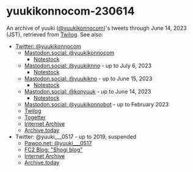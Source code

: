 # yuukikonnocom-230614

An archive of yuuki ([@yuukikonnocom](https://twitter.com/yuukikonnocom))'s tweets
through June 14, 2023 (JST), retrieved from
[Twilog](https://twilog.togetter.com/yuukikonnocom).  See also:

* [Twitter: @yuukikonnocom](https://twitter.com/yuukikonnocom)
    * [Mastodon.social: @yuukikonnocom](https://mastodon.social/@yuukikonnocom)
        * [Notestock](https://notestock.osa-p.net/@yuukikonnocom@mastodon.social/view)
    * [Mastodon.social: @yuukiknno](https://mastodon.social/@yuukiknno) - up to July 6, 2023
        * [Notestock](https://notestock.osa-p.net/@yuukiknno@mastodon.social/view)
    * [Mastodon.social: @yuukikno](https://mastodon.social/@yuukikno) - up to June 15, 2023
        * [Notestock](https://notestock.osa-p.net/@yuukikno@mastodon.social/view)
    * [Mastodon.social: @konyuuk](https://mastodon.social/@konyuuk) - up to June 14, 2023
        * [Notestock](https://notestock.osa-p.net/@konyuuk@mastodon.social/view)
    * [Mastodon.social: @yuukikonnobot](https://mastodon.social/@yuukikonnobot) - up to February 2023
    * [Twilog](https://twilog.togetter.com/yuukikonnocom)
    * [Togetter](https://togetter.com/li/2144709)
    * [Internet Archive](https://web.archive.org/web/*/https://twitter.com/yuukikonnocom/status*)
    * [Archive.today](https://archive.is/https://twitter.com/yuukikonnocom/*)
* Twitter: @yuuki___0517 - up to 2019, suspended
    * [Pawoo.net: @yuuki___0517](https://pawoo.net/@yuuki___0517)
    * [FC2 Blog: "Shogi blog"](https://yuukishogi.blog.fc2.com/)
    * [Internet Archive](https://web.archive.org/web/*/https://twitter.com/yuuki___0517/status*)
    * [Archive.today](https://archive.is/https://twitter.com/yuuki___0517/*)
